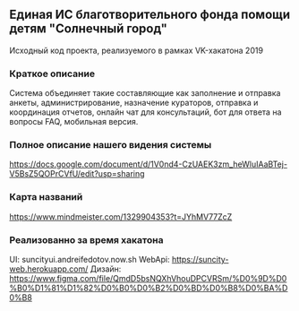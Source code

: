 ## Единая ИС благотворительного фонда помощи детям "Солнечный город"

Исходный код проекта, реализуемого в рамках VK-хакатона 2019

### Краткое описание
Система объединяет такие составляющие как заполнение и отправка анкеты, администрирование, назначение кураторов, отправка и координация отчетов, онлайн чат для консультаций, бот для ответа на вопросы FAQ, мобильная версия. 

### Полное описание нашего видения системы
https://docs.google.com/document/d/1V0nd4-CzUAEK3zm_heWluIAaBTej-V5BsZ5QOPrCVfU/edit?usp=sharing

### Карта названий
https://www.mindmeister.com/1329904353?t=JYhMV77ZcZ

### Реализованно за время хакатона
UI: suncityui.andreifedotov.now.sh
WebApi: https://suncity-web.herokuapp.com/
Дизайн: https://www.figma.com/file/QmdD5bsNQXhVhouDPCVRSm/%D0%9D%D0%B0%D1%81%D1%82%D0%B0%D0%B2%D0%BD%D0%B8%D0%BA%D0%B8



